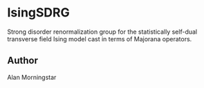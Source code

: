 # IsingSDRG
Strong disorder renormalization group for the statistically self-dual transverse field Ising model cast in terms of Majorana operators.

## Author
Alan Morningstar
